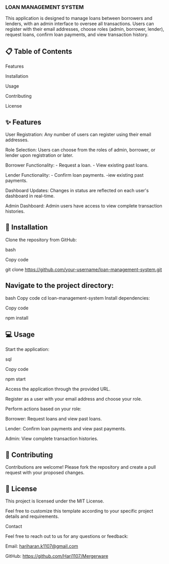 ### LOAN MANAGEMENT SYSTEM

This application is designed to manage loans between borrowers and lenders, with an admin interface to oversee all transactions. Users can register with their email addresses, choose roles (admin, borrower, lender), request loans, confirm loan payments, and view transaction history.

## 📋 Table of Contents

Features

Installation

Usage

Contributing

License

## ✨ Features

User Registration: Any number of users can register using their email addresses.

Role Selection: Users can choose from the roles of admin, borrower, or lender upon registration or later.

Borrower Functionality:
      - Request a loan.
      - View existing past loans.
      
Lender Functionality:
     -  Confirm loan payments.
     -iew existing past payments.
     
Dashboard Updates: Changes in status are reflected on each user's dashboard in real-time.

Admin Dashboard: Admin users have access to view complete transaction histories.

## 🚀 Installation

Clone the repository from GitHub:

bash


Copy code


git clone https://github.com/your-username/loan-management-system.git


## Navigate to the project directory:


bash
Copy code
cd loan-management-system
Install dependencies:

Copy code

npm install

## 💻 Usage

Start the application:

sql

Copy code

npm start

Access the application through the provided URL.

Register as a user with your email address and choose your role.

Perform actions based on your role:

Borrower: Request loans and view past loans.

Lender: Confirm loan payments and view past payments.

Admin: View complete transaction histories.


## 🤝 Contributing

Contributions are welcome! Please fork the repository and create a pull request with your proposed changes.

## 📄 License

This project is licensed under the MIT License.

Feel free to customize this template according to your specific project details and requirements.

Contact

Feel free to reach out to us for any questions or feedback:


Email: hariharan.k1107@gmail.com

GitHub: https://github.com/Hari1107/Mergerware 
